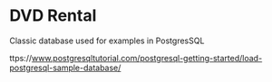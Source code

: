 # DVD Rental

Classic database used for examples in PostgresSQL

ttps://www.postgresqltutorial.com/postgresql-getting-started/load-postgresql-sample-database/